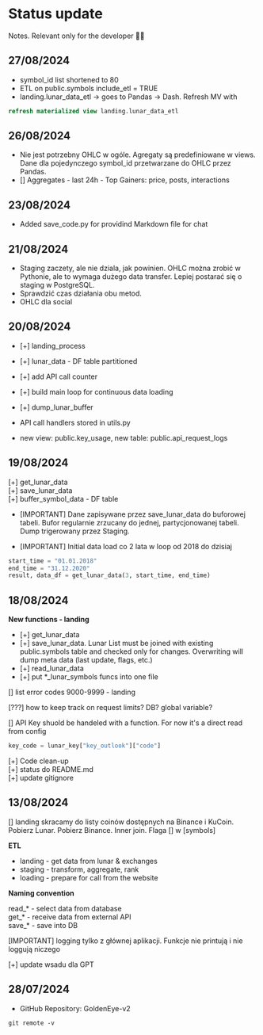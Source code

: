 # Status update
Notes. Relevant only for the developer 🤷‍♂️

## 27/08/2024 ##

* symbol_id list shortened to 80
* ETL on public.symbols include_etl = TRUE
* landing.lunar_data_etl -> goes to Pandas -> Dash. Refresh MV with 
```sql
refresh materialized view landing.lunar_data_etl
```

## 26/08/2024 ##

* Nie jest potrzebny OHLC w ogóle. Agregaty są predefiniowane w views. Dane dla pojedynczego symbol_id przetwarzane do OHLC przez Pandas. 
* [] Aggregates - last 24h - Top Gainers: price, posts, interactions

## 23/08/2024 ##

* Added save_code.py for providind Markdown file for chat

## 21/08/2024 ##

* Staging zaczety, ale nie dziala, jak powinien. OHLC można zrobić w Pythonie, ale to wymaga dużego data transfer. Lepiej postarać się o staging w PostgreSQL. 
* Sprawdzić czas działania obu metod. 
* OHLC dla social



## 20/08/2024 ##

* [+] landing_process
* [+] lunar_data - DF table partitioned
* [+] add API call counter
* [+] build main loop for continuous data loading 
* [+] dump_lunar_buffer

* API call handlers stored in utils.py
* new view: public.key_usage, new table: public.api_request_logs

## 19/08/2024 ##

[+] get_lunar_data<br>
[+] save_lunar_data<br>
[+] buffer_symbol_data - DF table<br>



* [IMPORTANT] Dane zapisywane przez save_lunar_data do buforowej tabeli. Bufor regularnie zrzucany do jednej, partycjonowanej tabeli. Dump trigerowany przez Staging. 

* [IMPORTANT] Initial data load co 2 lata w loop od 2018 do dzisiaj
```py
start_time = "01.01.2018"
end_time = "31.12.2020"
result, data_df = get_lunar_data(3, start_time, end_time)
``` 

## 18/08/2024 ##

**New functions - landing**
- [+] get_lunar_data
- [+] save_lunar_data. Lunar List must be joined with existing public.symbols table and checked only for changes. Overwriting will dump meta data (last update, flags, etc.)
- [+] read_lunar_data
- [+] put *_lunar_symbols funcs into one file


[] list error codes
9000-9999 - landing


[???] how to keep track on request limits? DB? global variable?

[] API Key shuold be handeled with a function. For now it's a direct read from config
```py
key_code = lunar_key["key_outlook"]["code"]
```

[+] Code clean-up<br>
[+] status do README.md<br>
[+] update gitignore



## 13/08/2024 ##
[] landing skracamy do listy coinów dostępnych na Binance i KuCoin. Pobierz Lunar. Pobierz Binance. Inner join. Flaga [] w [symbols]

**ETL**
* landing - get data from lunar & exchanges
* staging - transform, aggregate, rank
* loading - prepare for call from the website

**Naming convention**

read_* - select data from database<br>
get_* - receive data from external API<br>
save_* - save into DB<br>

[IMPORTANT] logging tylko z głównej aplikacji. Funkcje nie printują i nie loggują niczego

[+] update wsadu dla GPT


## 28/07/2024 ##

- GitHub Repository: GoldenEye-v2
```shell
git remote -v
```
